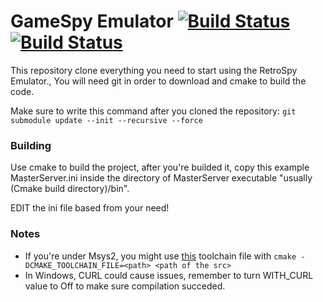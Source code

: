# GameSpy Emulator [![Build Status](https://travis-ci.org/GameProgressive/GameSpyEmulator.svg?branch=master)](https://travis-ci.org/GameProgressive/GameSpyEmulator) [![Build Status](https://ci.appveyor.com/api/projects/status/github/gameprogressive/gamespyemulator?branch=master&svg=true)](https://ci.appveyor.com/api/projects/status/github/gameprogressive/gamespyemulator?branch=master&svg=true)


This repository clone everything you need to start using the RetroSpy Emulator.,
You will need git in order to download and cmake to build the code.

Make sure to write this command after you cloned the repository:
`git submodule update --init --recursive --force`

### Building
Use cmake to build the project, after you're builded it, copy this example MasterServer.ini inside
the directory of MasterServer executable "usually (Cmake build directory)/bin".

EDIT the ini file based from your need!

### Notes
- If you're under Msys2, you might use [this](https://github.com/arves100/randomscript/blob/master/msys2-toolchain.cmake) toolchain file with `cmake -DCMAKE_TOOLCHAIN_FILE=<path> <path of the src>`
- In Windows, CURL could cause issues, remember to turn WITH_CURL value to Off to make sure compilation succeded.
